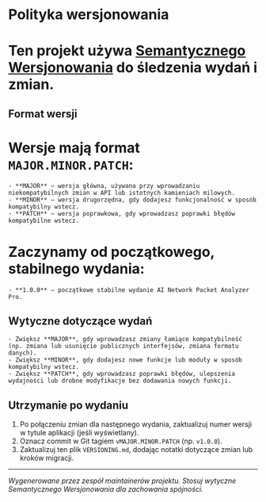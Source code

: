 # Polityka wersjonowania

# Ten projekt używa [Semantycznego Wersjonowania](https://semver.org/) do śledzenia wydań i zmian.

## Format wersji

# Wersje mają format `MAJOR.MINOR.PATCH`:

	- **MAJOR** — wersja główna, używana przy wprowadzaniu niekompatybilnych zmian w API lub istotnych kamieniach milowych.
	- **MINOR** — wersja drugorzędna, gdy dodajesz funkcjonalność w sposób kompatybilny wstecz.
	- **PATCH** — wersja poprawkowa, gdy wprowadzasz poprawki błędów kompatybilne wstecz.

# Zaczynamy od początkowego, stabilnego wydania:

	- **1.0.0** — początkowe stabilne wydanie AI Network Packet Analyzer Pro.

## Wytyczne dotyczące wydań

	- Zwiększ **MAJOR**, gdy wprowadzasz zmiany łamiące kompatybilność (np. zmiana lub usunięcie publicznych interfejsów, zmiana formatu danych).
	- Zwiększ **MINOR**, gdy dodajesz nowe funkcje lub moduły w sposób kompatybilny wstecz.
	- Zwiększ **PATCH**, gdy wprowadzasz poprawki błędów, ulepszenia wydajności lub drobne modyfikacje bez dodawania nowych funkcji.

## Utrzymanie po wydaniu

1. Po połączeniu zmian dla następnego wydania, zaktualizuj numer wersji w tytule aplikacji (jeśli wyświetlany).
2. Oznacz commit w Git tagiem `vMAJOR.MINOR.PATCH` (np. `v1.0.0`).
3. Zaktualizuj ten plik `VERSIONING.md`, dodając notatki dotyczące zmian lub kroków migracji.

---

*Wygenerowane przez zespół maintainerów projektu. Stosuj wytyczne Semantycznego Wersjonowania dla zachowania spójności.*
